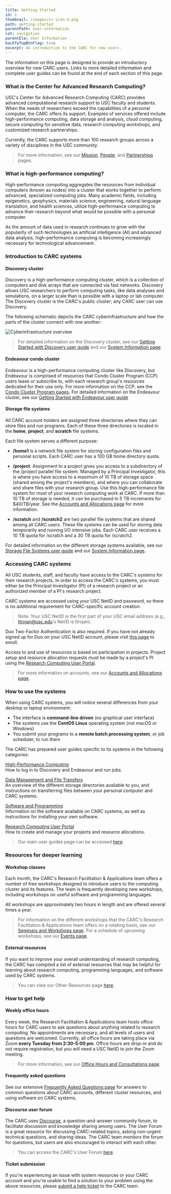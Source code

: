 ```yaml
---
title: Getting Started
id: 1
thumbnail: /images/sr-icon-4.png
path: getting-started
parentPath: user-information
cat: navigation
parentEle: User Information
backToTopBtnFlag: true
excerpt: An introduction to the CARC for new users.
---
```


The information on this page is designed to provide an introductory overview for new CARC users. Links to more detailed information and complete user guides can be found at the end of each section of this page.

### What is the Center for Advanced Research Computing?

USC's Center for Advanced Research Computing (CARC) provides advanced computational research support to USC faculty and students. When the needs of researchers exceed the capabilities of a personal computer, the CARC offers its support. Examples of services offered include high-performance computing, data storage and analysis, cloud computing, secure computing for sensitive data, research computing workshops, and customized research partnerships.

Currently, the CARC supports more than 100 research groups across a variety of disciplines in the USC community.

> For more information, see our [Mission](/about/mission), [People](/about/people), and [Partnerships](/about/partnerships) pages.

### What is high-performance computing?

High-performance computing aggregates the resources from individual computers (known as nodes) into a cluster that works together to perform advanced, specialized computing jobs. Many academic fields, including epigenetics, geophysics, materials science, engineering, natural language translation, and health sciences, utilize high-performance computing to advance their research beyond what would be possible with a personal computer.

As the amount of data used in research continues to grow with the popularity of such technologies as artificial intelligence (AI) and advanced data analysis, high-performance computing is becoming increasingly necessary for technological advancement.

### Introduction to CARC systems

#### Discovery cluster

Discovery is a high-performance computing cluster, which is a collection of computers and disk arrays that are connected via fast networks. Discovery allows USC researchers to perform computing tasks, like data analyses and simulations, on a larger scale than is possible with a laptop or lab computer. The Discovery cluster is the CARC's public cluster; any CARC user can use Discovery.

The following schematic depicts the CARC cyberinfrastructure and how the parts of the cluster connect with one another:

![Cyberinfrastructure overview](/images/discovery_infra.png)

> For detailed information on the Discovery cluster, see our [Getting Started with Discovery user guide](/user-information/user-guides/high-performance-computing/getting-started-discovery) and our [System Information page](/user-information/system-information).

#### Endeavour condo cluster

Endeavour is a high-performance computing cluster like Discovery, but Endeavour is comprised of  resources that Condo Cluster Program (CCP) users lease or subscribe to, with each research group's resources dedicated for their use only. For more information on the CCP, see the [Condo Cluster Program pages](/user-information/ccp). For detailed information on the Endeavour cluster, see our [Getting Started with Endeavour user guide](/user-information/user-guides/high-performance-computing/getting-started-endeavour)

#### Storage file systems

All CARC account holders are assigned three directories where they can store files and run programs. Each of these three directories is located in the **home**, **project**, and **scratch** file systems.

Each file system serves a different purpose:

- **/home1** is a network file system for storing configuration files and personal scripts. Each CARC user has a 100 GB home directory quota.

- **/project**: Assignment to a project gives you access to a subdirectory of the /project parallel file system. Managed by a Principal Investigator, this is where you have access to a maximum of 10 TB of storage space (shared among the project's members), and where you can collaborate and share files with your research group. Use this high-performance file system for most of your research computing work at CARC. If more than 10 TB of storage is needed, it can be purchased in 5 TB increments for $40/TB/year. See the [Accounts and Allocations page](/user-information/accounts) for more information.

- **/scratch** and **/scratch2** are two parallel file systems that are shared among all CARC users. These file systems can be used for storing data temporarily and running I/O intensive jobs. Each CARC user receives a 10 TB quota for /scratch and a 30 TB quota for /scratch2.

For detailed information on the different storage systems available, see our [Storage File Systems user guide](/user-information/user-guides/data-management/storage-file-systems) and our [System Information page](/user-information/system-information).

### Accessing CARC systems

All USC students, staff, and faculty have access to the CARC's systems for their research projects. In order to access the CARC's systems, you must either be the Principal Investigator (PI) of a research project or an authorized member of a PI's research project.

CARC systems are accessed using your USC NetID and password, so there is no additional requirement for CARC-specific account creation.

>Note: Your USC NetID is the first part of your USC email address (e.g., ttrojan@usc.edu's NetID is ttrojan).

Duo Two-Factor Authentication is also required. If you have not already signed up for Duo on your USC NetID account, please visit [this page](https://itservices.usc.edu/duo/enroll) to enroll.

Access to and use of resources is based on participation in projects. Project setup and resource allocation requests must be made by a project's PI using the [Research Computing User Portal](https://hpcaccount.usc.edu/).

> For more information on accounts, see our [Accounts and Allocations page](/user-information/accounts).

### How to use the systems

When using CARC systems, you will notice several differences from your desktop or laptop environment:

- The interface is **command-line driven** (no graphical user interface)
- The systems use the **CentOS Linux** operating system (not macOS or Windows)
- You submit your programs to a **remote batch processing system**, or job scheduler, to run them

The CARC has prepared user guides specific to its systems in the following categories:

[High-Performance Computing](/user-information/user-guides/high-performance-computing)  
How to log in to Discovery and Endeavour and run jobs.

[Data Management and File Transfers](/user-information/user-guides/data-management)  
An overview of the different storage directories available to you, and instructions on transferring files between your personal computer and CARC systems.

[Software and Programming](/user-information/user-guides/software-and-programming)  
Information on the software available on CARC systems, as well as instructions for installing your own software.

[Research Computing User Portal](/user-information/user-guides/research-computing-user-portal)  
How to create and manage your projects and resource allocations.

>Our main user guides page can be accessed [here](/user-information/user-guides).

### Resources for deeper learning

#### Workshop classes

Each month, the CARC's Research Facilitation & Applications team offers a number of free workshops designed to introduce users to the computing cluster and its features. The team is frequently developing new workshops, including workshops on useful software and programming languages.

All workshops are approximately two hours in length and are offered several times a year.

>For information on the different workshops that the CARC's Research Facilitation & Applications team offers on a rotating basis, see our [Seminars and Workshops page](/education-and-outreach/seminars-and-workshops). For a schedule of upcoming workshops, see our [Events page](/news-and-events/events).

#### External resources

If you want to improve your overall understanding of research computing, the CARC has compiled a list of external resources that may be helpful for learning about research computing, programming languages, and software used by CARC systems.

>You can view our Other Resources page [here](/education-and-outreach/other-resources).

### How to get help

#### Weekly office hours

Every week, the Research Facilitation & Applications team hosts office hours for CARC users to ask questions about anything related to research computing. No appointments are necessary, and all levels of users and questions are welcomed. Currently, all office hours are taking place via Zoom **every Tuesday from 2:30-5:00 pm**. Office hours are drop-in and do not require registration, but you will need a USC NetID to join the Zoom meeting.

>For more information, see our [Office Hours and Consultations page](/education-and-outreach/office-hours).

#### Frequently asked questions

See our extensive [Frequently Asked Questions page](/user-information/frequently-asked-questions) for answers to common questions about CARC accounts, different cluster resources, and using software on CARC systems.

#### Discourse user forum

The CARC uses [Discourse](https://www.discourse.org/), a question-and-answer community forum, to facilitate discussion and knowledge sharing among users. The User Forum is a great resource for discussing CARC-related topics, asking non-urgent technical questions, and sharing ideas. The CARC team monitors the forum for questions, but users are also encouraged to interact with each other.

>You can access the CARC's User Forum [here](https://hpc-discourse.usc.edu/).

#### Ticket submission

If you're experiencing an issue with system resources or your CARC account and you're unable to find a solution to your problem using the above resources, please [submit a help ticket](/user-information/ticket-submission) to the CARC team.
